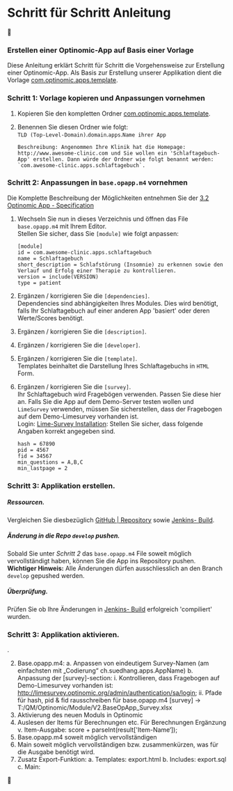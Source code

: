 # Schritt für Schritt Anleitung 
:beer:

### Erstellen einer Optinomic-App auf Basis einer Vorlage
Diese Anleitung erklärt Schritt für Schritt die Vorgehensweise zur Erstellung einer Optinomic-App. Als Basis zur Erstellung unserer Applikation dient die Vorlage [com.optinomic.apps.template](https://github.com/Optinomic/apps/tree/master/com.optinomic.apps.template).



### Schritt 1:  Vorlage kopieren und Anpassungen vornehmen


1.	Kopieren Sie den kompletten Ordner [com.optinomic.apps.template](https://github.com/Optinomic/apps/tree/master/com.optinomic.apps.template).
2.	Benennen Sie diesen Ordner wie folgt:    
	`TLD (Top-Level-Domain)`.`domain`.`apps`.`Name ihrer App`    
	
	```
	Beschreibung: Angenommen Ihre Klinik hat die Homepage: http://www.awesome-clinic.com und Sie wollen ein 'Schlaftagebuch-App' erstellen. Dann würde der Ordner wie folgt benannt werden:   
	`com.awesome-clinic.apps.schlaftagebuch`.
	```


### Schritt 2:  Anpassungen in `base.opapp.m4` vornehmen

Die Komplette Beschreibung der Möglichkeiten entnehmen Sie der [3.2  Optinomic App - Specification](http://doc.optinomic.org/V2/Developers/app_spezifikation.html)

1. Wechseln Sie nun in dieses Verzeichnis und öffnen das File `base.opapp.m4` mit Ihrem Editor.   
	Stellen Sie sicher, dass Sie `[module]` wie folgt anpassen:    
	
	```
	[module]
	id = com.awesome-clinic.apps.schlaftagebuch
	name = Schlaftagebuch
	short_description = Schlafstörung (Insomnie) zu erkennen sowie den Verlauf und Erfolg einer Therapie zu kontrollieren.
	version = include(VERSION)
	type = patient
	```


2. Ergänzen / korrigieren Sie die `[dependencies]`.    
	Dependencies sind abhängigkeiten Ihres Modules. Dies wird benötigt, falls Ihr Schlaftagebuch auf einer anderen App 'basiert' oder deren Werte/Scores benötigt. 

3. Ergänzen / korrigieren Sie die `[description]`.


4. Ergänzen / korrigieren Sie die `[developer]`.

5. Ergänzen / korrigieren Sie die `[template]`.    
	Templates beinhaltet die Darstellung Ihres Schlaftagebuchs in `HTML` Form.

6. Ergänzen / korrigieren Sie die `[survey]`.    
	Ihr Schlaftagebuch wird Fragebögen verwenden. Passen Sie diese hier an. Falls Sie die App auf dem Demo-Server testen wollen und  `LimeSurvey` verwenden, müssen Sie sicherstellen, dass der Fragebogen auf dem Demo-Limesurvey vorhanden ist.    
	Login: [Lime-Survey Installation](http://limesurvey.optinomic.org/admin/authentication/sa/login):  Stellen Sie sicher, dass folgende Angaben korrekt angegeben sind.      
	
	```
	hash = 67890
    pid = 4567
    fid = 34567
    min_questions = A,B,C
    min_lastpage = 2 
	```

	
 

### Schritt 3:  Applikation erstellen.

##### Ressourcen.
Vergleichen Sie diesbezüglich [GitHub | Repository](http://doc.optinomic.org/V2/Developers/repository.html) sowie [Jenkins- Build](http://doc.optinomic.org/V2/Developers/build.html).

##### Änderung in die Repo `develop` pushen.

Sobald Sie unter *Schritt 2* das `base.opapp.m4` File soweit möglich vervollständigt haben, können Sie die App ins Repository pushen.  **Wichtiger Hinweis:**  Alle Änderungen dürfen ausschliesslich an den Branch `develop` gepushed werden. 

##### Überprüfung.

Prüfen Sie ob Ihre Änderungen in [Jenkins- Build](http://doc.optinomic.org/V2/Developers/build.html) erfolgreich 'compiliert' wurden.


### Schritt 3:  Applikation aktivieren.



.	

2.	Base.opapp.m4:
a.	Anpassen von eindeutigem Survey-Namen (am einfachsten mit „Codierung“ ch.suedhang.apps.AppName)
b.	Anpassung der [survey]-section:
i.	Kontrollieren, dass Fragebogen auf Demo-Limesurvey vorhanden ist:
http://limesurvey.optinomic.org/admin/authentication/sa/login; 
ii.	Pfade für hash, pid & fid rausschreiben für base.opapp.m4 [survey] → T:/QM/Optinomic/Module/V2.BaseOpApp_Survey.xlsx
3.	Aktivierung des neuen Moduls in Optinomic
4.	Auslesen der Items für Berechnungen etc.
Für Berechnungen Ergänzung v. Item-Ausgabe: score + parseInt(result['Item-Name‘]);
5.	Base.opapp.m4 soweit möglich vervollständigen
6.	Main soweit möglich vervollständigen bzw. zusammenkürzen, was für die Ausgabe benötigt wird.
7.	Zusatz Export-Funktion:
a.	Templates: export.html
b.	Includes: export.sql
c.	Main:

:beer:

